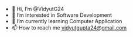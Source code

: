 - 👋 Hi, I’m @VidyutG24
- 👀 I’m interested in Software Development 
- 🌱 I’m currently learning Computer Application
- 📫 How to reach me vidyutgupta24@gmail.com

<!---
VidyutG24/VidyutG24 is a ✨ special ✨ repository because its `README.md` (this file) appears on your GitHub profile.
You can click the Preview link to take a look at your changes.
--->
